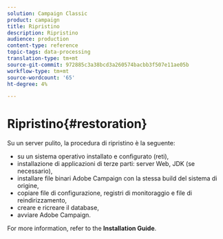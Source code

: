 ```yaml
---
solution: Campaign Classic
product: campaign
title: Ripristino
description: Ripristino
audience: production
content-type: reference
topic-tags: data-processing
translation-type: tm+mt
source-git-commit: 972885c3a38bcd3a260574bacbb3f507e11ae05b
workflow-type: tm+mt
source-wordcount: '65'
ht-degree: 4%

---
```



# Ripristino{#restoration}

Su un server pulito, la procedura di ripristino è la seguente:

* su un sistema operativo installato e configurato (reti),
* installazione di applicazioni di terze parti: server Web, JDK (se necessario),
* installare  file binari Adobe Campaign con la stessa build del sistema di origine,
* copiare file di configurazione, registri di monitoraggio e file di reindirizzamento,
* creare e ricreare il database,
* avviare  Adobe Campaign.

For more information, refer to the **Installation Guide**.

